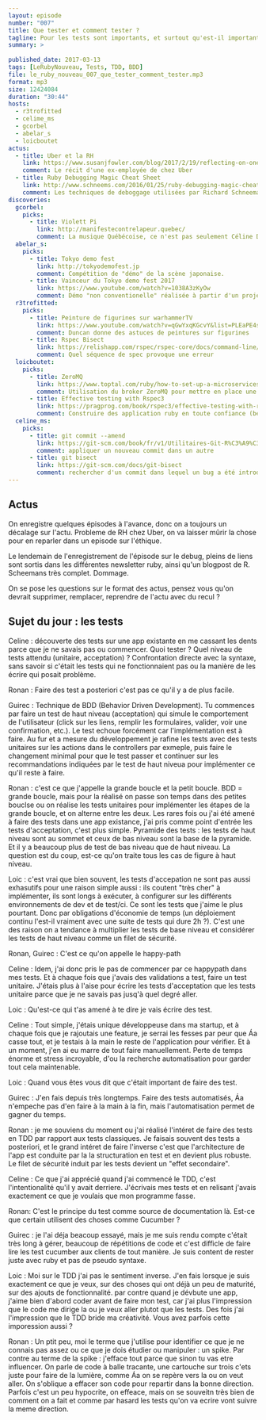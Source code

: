 ```yaml
---
layout: episode
number: "007"
title: Que tester et comment tester ?
tagline: Pour les tests sont importants, et surtout qu'est-il important de tester.
summary: >
   
published_date: 2017-03-13
tags: [LeRubyNouveau, Tests, TDD, BDD]
file: le_ruby_nouveau_007_que_tester_comment_tester.mp3
format: mp3
size: 12424084
duration: "30:44"
hosts:
  - r3trofitted
  - celime_ms
  - gcorbel
  - abelar_s
  - loicboutet
actus:
  - title: Uber et la RH
    link: https://www.susanjfowler.com/blog/2017/2/19/reflecting-on-one-very-strange-year-at-uber
    comment: Le récit d'une ex-employée de chez Uber
  - title: Ruby Debugging Magic Cheat Sheet
    link: http://www.schneems.com/2016/01/25/ruby-debugging-magic-cheat-sheet.html
    comment: Les techniques de deboggage utilisées par Richard Schneeman (@schneems)
discoveries:
  gcorbel:
    picks:
      - title: Violett Pi 
        link: http://manifestecontrelapeur.quebec/
        comment: La musique Québécoise, ce n'est pas seulement Céline Dion !
  abelar_s:
    picks:
      - title: Tokyo demo fest
        link: http://tokyodemofest.jp
        comment: Compétition de "démo" de la scène japonaise.
      - title: Vainceur du Tokyo demo fest 2017
        link: https://www.youtube.com/watch?v=1038A3zKyOw
        comment: Démo "non conventionelle" réalisée à partir d'un projecteur au laser.
  r3trofitted:
    picks:
      - title: Peinture de figurines sur warhammerTV
        link: https://www.youtube.com/watch?v=qGwYxqKGcvY&list=PLEaPE4sLDA7s-26V0v6SepDFiznb3y6hx
        comment: Duncan donne des astuces de peintures sur figurines
      - title: Rspec Bisect
        link: https://relishapp.com/rspec/rspec-core/docs/command-line/bisect
        comment: Quel séquence de spec provoque une erreur
  loicboutet:
    picks:
      - title: ZeroMQ
        link: https://www.toptal.com/ruby/how-to-set-up-a-microservices-architecture
        comment: Utilisation du broker ZeroMQ pour mettre en place une architecture micro service en ruby
      - title: Effective testing with Rspec3
        link: https://pragprog.com/book/rspec3/effective-testing-with-rspec-3
        comment: Construire des application ruby en toute confiance (beta)
  celine_ms:
    picks:
      - title: git commit --amend
        link: https://git-scm.com/book/fr/v1/Utilitaires-Git-R%C3%A9%C3%A9crire-l-historique
        comment: appliquer un nouveau commit dans un autre
      - title: git bisect
        link: https://git-scm.com/docs/git-bisect
        comment: rechercher d'un commit dans lequel un bug a été introduit
---
```


## Actus
On enregistre quelques épisodes à l'avance, donc on a toujours un décalage sur l'actu.
Probleme de RH chez Uber, on va laisser mûrir la chose pour en reparler dans un episode sur l'éthique.

Le lendemain de l'enregistrement de l'épisode sur le debug, pleins de liens sont sortis dans les différentes newsletter ruby, ainsi qu'un blogpost de R. Scheemans très complet.
Dommage.

On se pose les questions sur le format des actus, pensez vous qu'on devrait supprimer, remplacer, reprendre de l'actu avec du recul ?


## Sujet du jour : les tests

Celine : découverte des tests sur une app existante en me cassant les dents parce que je ne savais pas ou commencer. Quoi tester ? Quel niveau de tests attendu (unitaire, acceptation) ?
Confrontation directe avec la syntaxe, sans savoir si c'était les tests qui ne fonctionnaient pas ou la manière de les écrire qui posait problème.

Ronan : Faire des test a posteriori c'est pas ce qu'il y a de plus facile.

Guirec : Technique de BDD (Behavior Driven Development). Tu commences par faire un test de haut niveau (acceptation) qui simule le comportement de l'utilisateur (click sur les liens, remplir les formulaires, valider, voir une confirmation, etc.).
Le test echoue forcément car l'implémentation est à faire. Au fur et a mesure du développement je rafine les tests avec des tests unitaires sur les actions dans le controllers par exmeple, puis faire le changement minimal pour que le test passer et continuer sur les recommandations indiquées par le test de haut niveua pour implémenter ce qu'il reste à faire.

Ronan : c'est ce que j'appelle la grande boucle et la petit boucle. BDD = grande boucle, mais pour la réalisé on passe son temps dans des petites bouclse ou on réalise les tests unitaires pour implémenter les étapes de la grande boucle, et on alterne entre les deux.
Les rares fois ou j'ai été amené à faire des tests dans une app existance, j'ai pris comme point d'entrée les tests d'acceptation, c'est plus simple.
Pyramide des tests : les tests de haut niveau sont au sommet et ceux de bas niveau sont la base de la pyramide. Et il y a beaucoup plus de test de bas niveau que de haut niveau. La question est du coup, est-ce qu'on traite tous les cas de figure à haut niveau.

Loic : c'est vrai que bien souvent, les tests d'accepation ne sont pas aussi exhasutifs pour une raison simple aussi : ils coutent "très cher" à implémenter, ils sont longs à exécuter, à configurer sur les différents environnements de dev et de test/ci. Ce sont les tests que j'aime le plus pourtant. Donc par obligations d'économie de temps (un déploiement continu l'est-il vraiment avec une suite de tests qui dure 2h ?). C'est une des raison on a tendance à multiplier les tests de base niveau et considérer les tests de haut niveau comme un filet de sécurité.

Ronan, Guirec : C'est ce qu'on appelle le happy-path

Celine : Idem, j'ai donc pris le pas de commencer par ce happypath dans mes tests. Et à chaque fois que j'avais des validations a test, faire un test unitaire. J'étais plus à l'aise pour écrire les tests d'acceptation que les tests unitaire parce que je ne savais pas jusq'à quel degré aller.

Loic : Qu'est-ce qui t'as amené à te dire je vais écrire des test.

Celine : Tout simple, j'étais unique développeuse dans ma startup, et à chaque fois que je rajoutais une feature, je serrai les fesses par peur que Áa casse tout, et je testais à la main le reste de l'application pour vérifier. Et à un moment, j'en ai eu marre de tout faire manuellement. Perte de temps énorme et stress incroyable, d'ou la recherche automatisation pour garder tout cela maintenable.

Loic : Quand vous êtes vous dit que c'était important de faire des test.

Guirec : J'en fais depuis très longtemps. Faire des tests automatisés, Áa n'empeche pas d'en faire à la main à la fin, mais l'automatisation permet de gagner du temps.

Ronan : je me souviens du moment ou j'ai réalisé l'intéret de faire des tests en TDD par rapport aux tests classiques. Je faisais souvent des tests a posteriori, et le grand intéret de faire l'inverse c'est que l'architecture de l'app est conduite par la la structuration en test et en devient plus robuste. Le filet de sécurité induit par les tests devient un "effet secondaire".

Celine : Ce que j'ai apprécié quand j'ai commencé le TDD, c'est l'intentionalité qu'il y avait derriere. J'écrivais mes tests et en relisant j'avais exactement ce que je voulais que mon programme fasse.

Ronan: C'est le principe du test comme source de documentation là. Est-ce que certain utilisent des choses comme Cucumber ?

Guirec : je l'ai déja beacoup essayé, mais je me suis rendu compte c'était très long à gérer, beaucoup de répétitions de code et c'est difficle de faire lire les test cucumber aux clients de tout manière. Je suis content de rester juste avec ruby et pas de pseudo syntaxe.

Loic : Moi sur le TDD j'ai pas le sentiment inverse. J'en fais lorsque je suis exactement ce que je veux, sur des choses qui ont déjà un peu de maturité, sur des ajouts de fonctionnalité. par contre quand je dévbute une app, j'aime bien d'abord coder avant de faire mon test, car j'ai plus l'impression que le code me dirige la ou je veux aller plutot que les tests. Des fois j'ai l'impression que le TDD bride ma créativité. Vous avez parfois cette imporession aussi ?

Ronan : Un ptit peu, moi le terme que j'utilise pour identifier ce que je ne connais pas assez ou ce que je dois étudier ou manipuler : un spike. Par contre au terme de la spike : j'efface tout parce que sinon tu vas etre influencer. On parle de code à balle tracante, une cartouche sur trois c'ets juste pour faire de la lumière, comme Áa on se repère vers la ou on veut aller. On s'oblique a effacer son code pour repartir dans la bonne direction. Parfois c'est un peu hypocrite, on effeace, mais on se souveitn très bien de comment on a fait et comme par hasard les tests qu'on va ecrire vont suivre la meme direction.

